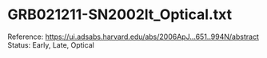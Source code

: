 # GRB021211-SN2002lt_Optical.txt

Reference: https://ui.adsabs.harvard.edu/abs/2006ApJ...651..994N/abstract
Status: Early, Late, Optical